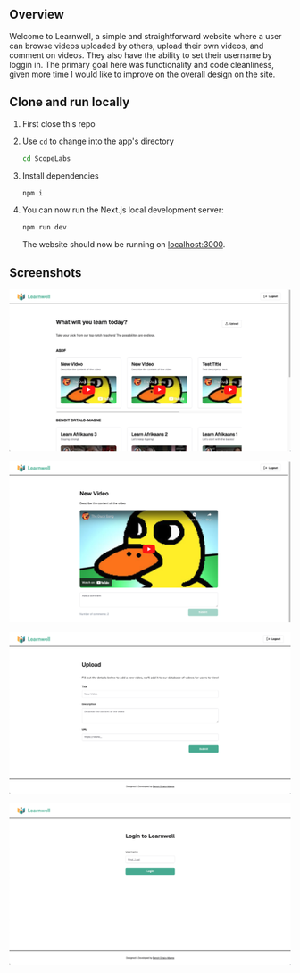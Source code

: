 
## Overview

Welcome to Learnwell, a simple and straightforward website where a user can browse videos uploaded by others, upload their own videos, and comment on videos. They also have the ability to set their username by loggin in. The primary goal here was functionality and code cleanliness, given more time I would like to improve on the overall design on the site.

## Clone and run locally

1. First close this repo

2. Use `cd` to change into the app's directory

   ```bash
   cd ScopeLabs
   ```

3. Install dependencies

   ```bash
   npm i
   ```

4. You can now run the Next.js local development server:

   ```bash
   npm run dev
   ```

   The website should now be running on [localhost:3000](http://localhost:3000/).

## Screenshots

![Screenshot of main page](https://github.com/benoiteom/Scopelabs/blob/main/ss1.png?raw=true)

![Screenshot of video page](https://github.com/benoiteom/Scopelabs/blob/main/ss2.png?raw=true)

![Screenshot of upload page](https://github.com/benoiteom/Scopelabs/blob/main/ss3.png?raw=true)

![Screenshot of login page](https://github.com/benoiteom/Scopelabs/blob/main/ss4.png?raw=true)
